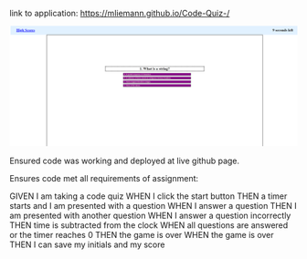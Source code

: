 link to application: https://mliemann.github.io/Code-Quiz-/

![Picture of deployed application](./assets/Capture4.PNG)

Ensured code was working and deployed at live github page. 

Ensures code met all requirements of assignment: 

GIVEN I am taking a code quiz
WHEN I click the start button
THEN a timer starts and I am presented with a question
WHEN I answer a question
THEN I am presented with another question
WHEN I answer a question incorrectly
THEN time is subtracted from the clock
WHEN all questions are answered or the timer reaches 0
THEN the game is over
WHEN the game is over
THEN I can save my initials and my score
